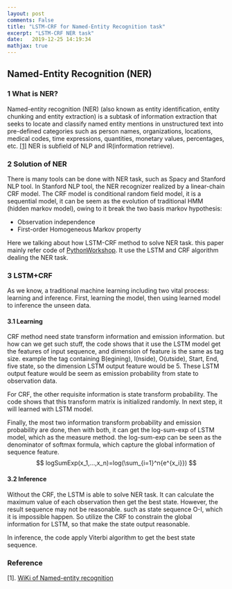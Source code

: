 ```yaml
---
layout: post
comments: False
title: "LSTM-CRF for Named-Entity Recognition task"
excerpt: "LSTM-CRF NER task"
date:   2019-12-25 14:19:34
mathjax: true
---
```


##  Named-Entity Recognition (NER)
### 1 What is NER?
Named-entity recognition (NER) (also known as entity identification, entity chunking and entity extraction) 
is a subtask of information extraction that seeks to locate and classify named entity mentions 
in unstructured text into pre-defined categories such as person names, organizations, 
locations, medical codes, time expressions, quantities, monetary values, percentages, etc. [[1]](#1)
NER is subfield of NLP and IR(information retrieve).

### 2 Solution of NER
There is many tools can be done with NER task, such as Spacy and Stanford NLP tool.
In Stanford NLP tool, the NER recognizer realized by a linear-chain CRF model.
The CRF model is conditional random field model, it is a sequential model, it can be seem as
the evolution of traditional HMM (hidden markov model), owing to it break the two basis markov hypothesis:

- Observation independence
- First-order Homogeneous Markov property

Here we talking about how LSTM-CRF method to solve NER task. this paper mainly refer code of [PythonWorkshop](https://github.com/PythonWorkshop/intro-to-nlp-with-pytorch). It use the LSTM and CRF algorithm dealing the NER task.

### 3 LSTM+CRF
As we know, a traditional machine learning including two vital process: learning and inference.
First, learning the model, then using learned model to inference the unseen data.
#### 3.1 Learning
CRF method need state transform information and emission information. but how can we get such stuff,
the code shows that it use the LSTM model get the features of input sequence, and dimension of feature is the same as tag size.
example the tag containing B(egining), I(nside), O(utside), Start, End, five state, so the dimension LSTM output feature would be 5.
These LSTM output feature would be seem as emission probability from state to observation data.

For CRF, the other requisite information is state transform probability. 
The code shows that this transform matrix is initialized randomly.
In next step, it will learned with LSTM model.

Finally, the most two information transform probability and emission probability are done, then with both, it can get the log-sum-exp of LSTM model, which as the measure method.
the log-sum-exp can be seen as the denominator of softmax formula, which capture the global information of sequence feature.
$$
logSumExp(x_1,...,x_n)=log(\sum_{i=1}^n{e^{x_i}})
$$


#### 3.2 Inference
Without the CRF, the LSTM is able to solve NER task. It can calculate the maximum value of each observation then get the best state.
However, the result sequence may not be reasonable. such as state sequence O-I, which it is impossible happen.
So utilize the CRF to constrain the global information for LSTM, so that make the state output reasonable.

In inference, the code apply Viterbi algorithm to get the best state sequence. 


### Reference
[1]. [WiKi of Named-entity recognition](https://en.wikipedia.org/wiki/Named-entity_recognition)




